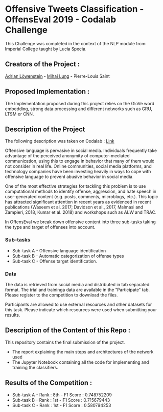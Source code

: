 # Offensive Tweets Classification - OffensEval 2019 - Codalab Challenge
This Challenge was completed in the context of the NLP module from Imperial College taught by Lucia Specia. 

## Creators of the Project :
[Adrian Löwenstein](https://www.linkedin.com/in/adrian-löwenstein/) - [Mihai Lung](https://www.linkedin.com/in/mihailung/) - Pierre-Louis Saint

## Proposed Implementation : 
The Implementation proposed during this project relies on the GloVe word embedding, strong data processing and different networks such as GRU, LTSM or CNN. 

## Description of the Project

The following description was taken on Codalab : [Link](https://competitions.codalab.org/competitions/20011#learn_the_details)

Offensive language is pervasive in social media. Individuals frequently take advantage of the perceived anonymity of computer-mediated communication, using this to engage in behavior that many of them would not consider in real life. Online communities, social media platforms, and technology companies have been investing heavily in ways to cope with offensive language to prevent abusive behavior in social media.

One of the most effective strategies for tackling this problem is to use computational methods to identify offense, aggression, and hate speech in user-generated content (e.g. posts, comments, microblogs, etc.). This topic has attracted significant attention in recent years as evidenced in recent publications (Waseem et al. 2017; Davidson et al., 2017, Malmasi and Zampieri, 2018, Kumar et al. 2018) and workshops such as ALW and TRAC.

In OffensEval we break down offensive content into three sub-tasks taking the type and target of offenses into account.

### Sub-tasks

- Sub-task A - Offensive language identification 
- Sub-task B - Automatic categorization of offense types 
- Sub-task C - Offense target identification.

### Data

The data is retrieved from social media and distributed in tab separated format. The trial and traininga data are available in the "Participate" tab. Please register to the competition to download the files.

Participants are allowed to use external resources and other datasets for this task. Please indicate which resources were used when submitting your results.


## Description of the Content of this Repo : 
This repository contains the final submission of the project. 
- The report explaining the main steps and architectures of the network used
- The Jupyter Notebook containing all the code for implementing and training the classifiers. 

## Results of the Competition : 

- Sub-task A - Rank : 8th - F1 Score : 0.748752209
- Sub-task B - Rank : 1st - F1 Score : 0.715679443
- Sub-task C - Rank : 1st - F1 Score : 0.580794253
    


